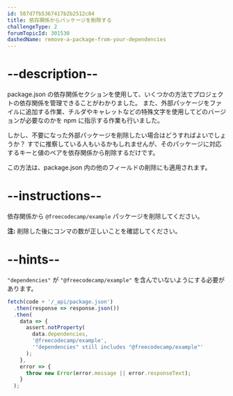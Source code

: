 ```yaml
---
id: 587d7fb5367417b2b2512c04
title: 依存関係からパッケージを削除する
challengeType: 2
forumTopicId: 301530
dashedName: remove-a-package-from-your-dependencies
---
```


# --description--

package.json の依存関係セクションを使用して、いくつかの方法でプロジェクトの依存関係を管理できることがわかりました。 また、外部パッケージをファイルに追加する作業、チルダやキャレットなどの特殊文字を使用してどのバージョンが必要なのかを npm に指示する作業も行いました。

しかし、不要になった外部パッケージを削除したい場合はどうすればよいでしょうか？ すでに推察している人もいるかもしれませんが、そのパッケージに対応するキーと値のペアを依存関係から削除するだけです。

この方法は、package.json 内の他のフィールドの削除にも適用されます。

# --instructions--

依存関係から `@freecodecamp/example` パッケージを削除してください。

**注:** 削除した後にコンマの数が正しいことを確認してください。

# --hints--

`"dependencies"` が `"@freecodecamp/example"` を含んでいないようにする必要があります。

```js
fetch(code + '/_api/package.json')
  .then(response => response.json())
  .then(
    data => {
      assert.notProperty(
        data.dependencies,
        '@freecodecamp/example',
        '"dependencies" still includes "@freecodecamp/example"'
      );
    },
    error => {
      throw new Error(error.message || error.responseText);
    }
  );
```
